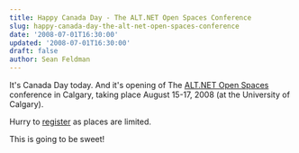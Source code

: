 ```yaml
---
title: Happy Canada Day - The ALT.NET Open Spaces Conference
slug: happy-canada-day-the-alt-net-open-spaces-conference
date: '2008-07-01T16:30:00'
updated: '2008-07-01T16:30:00'
draft: false
author: Sean Feldman
---
```



It's Canada Day today. And it's opening of The [ALT.NET Open Spaces](http://www.altnetconfcanada.com/home/index.castle) conference in Calgary, taking place August 15-17, 2008 (at the University of Calgary).

Hurry to [register](http://www.altnetconfcanada.com/registration/index.castle) as places are limited.

This is going to be sweet!   



